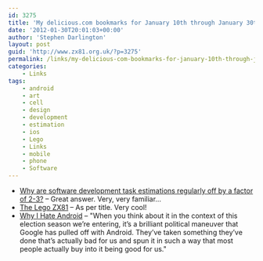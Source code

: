 ```yaml
---
id: 3275
title: 'My delicious.com bookmarks for January 10th through January 30th'
date: '2012-01-30T20:01:03+00:00'
author: 'Stephen Darlington'
layout: post
guid: 'http://www.zx81.org.uk/?p=3275'
permalink: /links/my-delicious-com-bookmarks-for-january-10th-through-january-30th.html
categories:
    - Links
tags:
    - android
    - art
    - cell
    - design
    - development
    - estimation
    - ios
    - Lego
    - Links
    - mobile
    - phone
    - Software
---
```


- [Why are software development task estimations regularly off by a factor of 2-3?](http://www.quora.com/Engineering-Management/Why-are-software-development-task-estimations-regularly-off-by-a-factor-of-2-3/answer/Michael-Wolfe) – Great answer. Very, very familiar…
- [The Lego ZX81](http://hairydalek.posterous.com/the-lego-zx81-finished) – As per title. Very cool!
- [Why I Hate Android](http://parislemon.com/post/15604811641/why-i-hate-android) – "When you think about it in the context of this election season we’re entering, it’s a brilliant political maneuver that Google has pulled off with Android. They’ve taken something they’ve done that’s actually bad for us and spun it in such a way that most people actually buy into it being good for us."